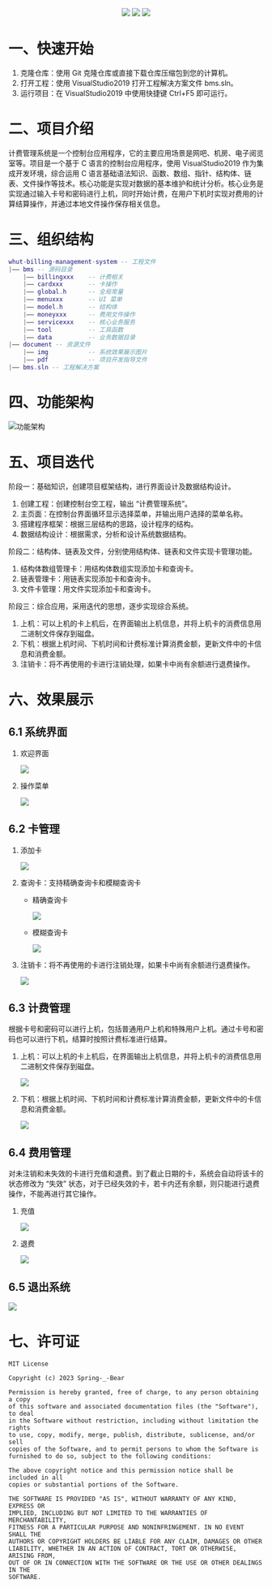 <p align="center">
    <img src="https://img.shields.io/static/v1?label=%E5%BC%80%E5%8F%91%E6%97%B6%E9%97%B4&message=20/02/24-20/04/19&color=007bff"/>
    <img src="https://img.shields.io/static/v1?label=%E5%BC%80%E5%8F%91%E7%8E%AF%E5%A2%83&message=VisualStudio2019&color=ffc107"/>
    <a href="https://github.com/springbear2020/whut-billing-management-system" target="_blank">
    	<img src="https://img.shields.io/static/v1?label=%E5%BC%80%E6%BA%90%E9%A1%B9%E7%9B%AE&message=whut-bms&color=28a745"/>
    </a>
</p>


# 一、快速开始

1. 克隆仓库：使用 Git 克隆仓库或直接下载仓库压缩包到您的计算机。
2. 打开工程：使用 VisualStudio2019 打开工程解决方案文件 bms.sln。
3. 运行项目：在 VisualStudio2019 中使用快捷键 Ctrl+F5 即可运行。

# 二、项目介绍

计费管理系统是一个控制台应用程序，它的主要应用场景是网吧、机房、电子阅览室等。项目是一个基于 C 语言的控制台应用程序，使用 VisualStudio2019 作为集成开发环境，综合运用 C 语言基础语法知识、函数、数组、指针、结构体、链表、文件操作等技术。核心功能是实现对数据的基本维护和统计分析。核心业务是实现通过输入卡号和密码进行上机，同时开始计费，在用户下机时实现对费用的计算结算操作，并通过本地文件操作保存相关信息。

# 三、组织结构
```lua
whut-billing-management-system -- 工程文件
|—— bms -- 源码目录
	|—— billingxxx    -- 计费相关
	|—— cardxxx       -- 卡操作
	|—— global.h      -- 全局常量
	|—— menuxxx       -- UI 菜单
	|—— model.h       -- 结构体
	|—— moneyxxx      -- 费用文件操作
	|—— servicexxx    -- 核心业务服务
	|—— tool          -- 工具函数
	|—— data          -- 业务数据目录
|—— document -- 资源文件
	|—— img           -- 系统效果展示图片
	|—— pdf           -- 项目开发指导文件
|—— bms.sln -- 工程解决方案
```

# 四、功能架构

![功能架构](document/img/功能架构.png)

# 五、项目迭代

阶段一：基础知识，创建项目框架结构，进行界面设计及数据结构设计。

1. 创建工程：创建控制台空工程，输出 “计费管理系统”。
2. 主页面：在控制台界面循环显示选择菜单，并输出用户选择的菜单名称。
3. 搭建程序框架：根据三层结构的思路，设计程序的结构。
4. 数据结构设计：根据需求，分析和设计系统数据结构。

阶段二：结构体、链表及文件，分别使用结构体、链表和文件实现卡管理功能。

1. 结构体数组管理卡：用结构体数组实现添加卡和查询卡。
2. 链表管理卡：用链表实现添加卡和查询卡。
3. 文件卡管理：用文件实现添加卡和查询卡。

阶段三：综合应用，采用迭代的思想，逐步实现综合系统。

1. 上机：可以上机的卡上机后，在界面输出上机信息，并将上机卡的消费信息用二进制文件保存到磁盘。
2. 下机：根据上机时间、下机时间和计费标准计算消费金额，更新文件中的卡信息和消费金额。
3. 注销卡：将不再使用的卡进行注销处理，如果卡中尚有余额进行退费操作。

# 六、效果展示

## 6.1 系统界面

1. 欢迎界面

   ![](document/img/欢迎界面.png)

2. 操作菜单

   ![](document/img/操作菜单.png)

## 6.2 卡管理

1. 添加卡

   ![](document/img/添加卡.png)

2. 查询卡：支持精确查询卡和模糊查询卡

   - 精确查询卡

     ![](document/img/精确查询卡.png)

   - 模糊查询卡

     ![](document/img/模糊查询卡.png)

3. 注销卡：将不再使用的卡进行注销处理，如果卡中尚有余额进行退费操作。

   ![](document/img/注销卡.png)

## 6.3 计费管理

根据卡号和密码可以进行上机，包括普通用户上机和特殊用户上机。通过卡号和密码也可以进行下机，结算时按照计费标准进行结算。

1. 上机：可以上机的卡上机后，在界面输出上机信息，并将上机卡的消费信息用二进制文件保存到磁盘。

   ![](document/img/上机.png)

2. 下机：根据上机时间、下机时间和计费标准计算消费金额，更新文件中的卡信息和消费金额。

   ![](document/img/下机.png)

## 6.4 费用管理

对未注销和未失效的卡进行充值和退费。到了截止日期的卡，系统会自动将该卡的状态修改为 “失效” 状态，对于已经失效的卡，若卡内还有余额，则只能进行退费操作，不能再进行其它操作。

1. 充值

   ![](document/img/费用充值.png)

2. 退费

   ![](document/img/退费.png)

## 6.5 退出系统

![](document/img/退出.png)

# 七、许可证

```
MIT License

Copyright (c) 2023 Spring-_-Bear

Permission is hereby granted, free of charge, to any person obtaining a copy
of this software and associated documentation files (the "Software"), to deal
in the Software without restriction, including without limitation the rights
to use, copy, modify, merge, publish, distribute, sublicense, and/or sell
copies of the Software, and to permit persons to whom the Software is
furnished to do so, subject to the following conditions:

The above copyright notice and this permission notice shall be included in all
copies or substantial portions of the Software.

THE SOFTWARE IS PROVIDED "AS IS", WITHOUT WARRANTY OF ANY KIND, EXPRESS OR
IMPLIED, INCLUDING BUT NOT LIMITED TO THE WARRANTIES OF MERCHANTABILITY,
FITNESS FOR A PARTICULAR PURPOSE AND NONINFRINGEMENT. IN NO EVENT SHALL THE
AUTHORS OR COPYRIGHT HOLDERS BE LIABLE FOR ANY CLAIM, DAMAGES OR OTHER
LIABILITY, WHETHER IN AN ACTION OF CONTRACT, TORT OR OTHERWISE, ARISING FROM,
OUT OF OR IN CONNECTION WITH THE SOFTWARE OR THE USE OR OTHER DEALINGS IN THE
SOFTWARE.
```
